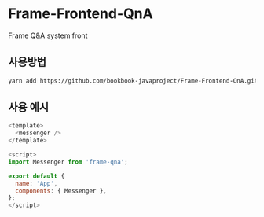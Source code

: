 # Frame-Frontend-QnA

Frame Q&amp;A system front

## 사용방법

```sh
yarn add https://github.com/bookbook-javaproject/Frame-Frontend-QnA.git
```

## 사용 예시

```js
<template>
  <messenger />
</template>

<script>
import Messenger from 'frame-qna';

export default {
  name: 'App',
  components: { Messenger },
};
</script>
```
